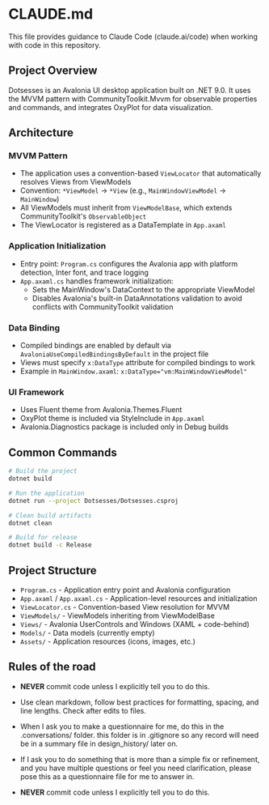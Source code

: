 # CLAUDE.md

This file provides guidance to Claude Code (claude.ai/code) when working with code in this repository.

## Project Overview

Dotsesses is an Avalonia UI desktop application built on .NET 9.0. It uses the MVVM pattern with CommunityToolkit.Mvvm for observable properties and commands, and integrates OxyPlot for data visualization.

## Architecture

### MVVM Pattern
- The application uses a convention-based `ViewLocator` that automatically resolves Views from ViewModels
- Convention: `*ViewModel` → `*View` (e.g., `MainWindowViewModel` → `MainWindow`)
- All ViewModels must inherit from `ViewModelBase`, which extends CommunityToolkit's `ObservableObject`
- The ViewLocator is registered as a DataTemplate in `App.axaml`

### Application Initialization
- Entry point: `Program.cs` configures the Avalonia app with platform detection, Inter font, and trace logging
- `App.axaml.cs` handles framework initialization:
  - Sets the MainWindow's DataContext to the appropriate ViewModel
  - Disables Avalonia's built-in DataAnnotations validation to avoid conflicts with CommunityToolkit validation

### Data Binding
- Compiled bindings are enabled by default via `AvaloniaUseCompiledBindingsByDefault` in the project file
- Views must specify `x:DataType` attribute for compiled bindings to work
- Example in `MainWindow.axaml`: `x:DataType="vm:MainWindowViewModel"`

### UI Framework
- Uses Fluent theme from Avalonia.Themes.Fluent
- OxyPlot theme is included via StyleInclude in `App.axaml`
- Avalonia.Diagnostics package is included only in Debug builds

## Common Commands

```bash
# Build the project
dotnet build

# Run the application
dotnet run --project Dotsesses/Dotsesses.csproj

# Clean build artifacts
dotnet clean

# Build for release
dotnet build -c Release
```

## Project Structure

- `Program.cs` - Application entry point and Avalonia configuration
- `App.axaml` / `App.axaml.cs` - Application-level resources and initialization
- `ViewLocator.cs` - Convention-based View resolution for MVVM
- `ViewModels/` - ViewModels inheriting from ViewModelBase
- `Views/` - Avalonia UserControls and Windows (XAML + code-behind)
- `Models/` - Data models (currently empty)
- `Assets/` - Application resources (icons, images, etc.)

## Rules of the road

- **NEVER** commit code unless I explicitly tell you to do this.

- Use clean markdown, follow best practices for formatting, spacing, and line lengths.
Check after edits to files.

- When I ask you to make a questionnaire for me, do this in the .conversations/ folder. this folder
is in .gitignore so any record will need be in a summary file in design_history/ later on.

- If I ask you to do something that is more than a simple fix or refinement, and you have
multiple questions or feel you need clarification, please pose this as a questionnaire file
for me to answer in.

- **NEVER** commit code unless I explicitly tell you to do this.